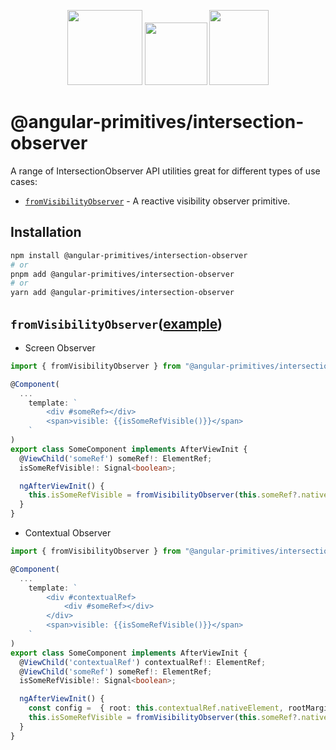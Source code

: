 <p align="center">
  <img src="https://github.com/angular/angular/blob/main/aio/src/assets/images/logos/angular/angular.png?raw=true" width="120px" height="120px">
  <img src="https://upload.wikimedia.org/wikipedia/commons/thumb/9/9e/Plus_symbol.svg/500px-Plus_symbol.svg.png" width="100px" height="100px">
  <img src="https://www.svgrepo.com/download/139/traffic-light.svg" width="95px" height="120px">
</p>


# @angular-primitives/intersection-observer


A range of IntersectionObserver API utilities great for different types of use cases:



- [`fromVisibilityObserver`](#fromVisibilityObserver) - A reactive visibility observer primitive.


## Installation

```bash
npm install @angular-primitives/intersection-observer
# or
pnpm add @angular-primitives/intersection-observer
# or
yarn add @angular-primitives/intersection-observer
```


## `fromVisibilityObserver`([example](https://github.com/Fractal-System/angular-primitives/tree/main/projects/intersection-observer/index.ts))
- Screen Observer
```ts
import { fromVisibilityObserver } from "@angular-primitives/intersection-observer";

@Component(
  ...
    template: `
        <div #someRef></div>
        <span>visible: {{isSomeRefVisible()}}</span>
    `
)
export class SomeComponent implements AfterViewInit {
  @ViewChild('someRef') someRef!: ElementRef;
  isSomeRefVisible!: Signal<boolean>;

  ngAfterViewInit() {
    this.isSomeRefVisible = fromVisibilityObserver(this.someRef?.nativeElement);
  }
}
```

- Contextual Observer
```ts
import { fromVisibilityObserver } from "@angular-primitives/intersection-observer";

@Component(
  ...
    template: `
        <div #contextualRef>
            <div #someRef></div>
        </div>
        <span>visible: {{isSomeRefVisible()}}</span>
    `
)
export class SomeComponent implements AfterViewInit {
  @ViewChild('contextualRef') contextualRef!: ElementRef;
  @ViewChild('someRef') someRef!: ElementRef;
  isSomeRefVisible!: Signal<boolean>;

  ngAfterViewInit() {
    const config =  { root: this.contextualRef.nativeElement, rootMargin: '0px', threshold: 0 } 
    this.isSomeRefVisible = fromVisibilityObserver(this.someRef?.nativeElement, config);
  }
}
```
